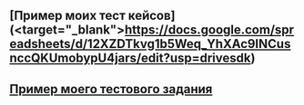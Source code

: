 

[Пример моих тест кейсов](<target="_blank">https://docs.google.com/spreadsheets/d/12XZDTkvg1b5Weq_YhXAc9INCusnccQKUmobypU4jars/edit?usp=drivesdk</a>)
--------------------------------------------------------------


[Пример моего тестового задания](https://docs.google.com/spreadsheets/d/1aTqwBPpeYCkNK9LU4izmucSM5g7JhXRKKOpxxcWsHbU/edit?usp=sharing)
--------------------------------------------------------------
